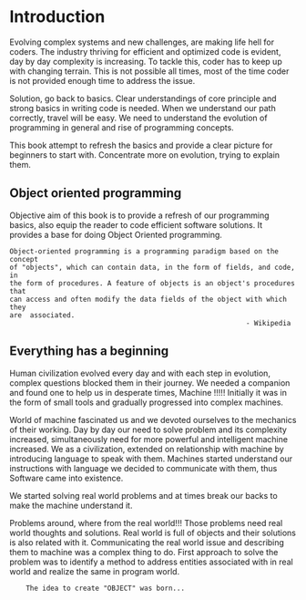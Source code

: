# Introduction

Evolving complex systems and new challenges, are making life hell for coders. The industry thriving for efficient and optimized code is evident, day by day complexity is increasing. To tackle this, coder has to keep up with changing terrain. This is not possible all times, most of the time coder is not provided enough time to address the issue.

Solution, go back to basics. Clear understandings of core principle and strong basics in writing code is needed. When we understand our path correctly, travel will be easy. We need to understand the evolution of programming in general and rise of programming concepts.

This book attempt to refresh the basics and provide a clear picture for beginners to start with. Concentrate more on evolution, trying to explain them.

## Object oriented programming

Objective aim of this book is to provide a refresh of our programming basics, also equip the reader to code efficient software solutions. It provides a base for doing Object Oriented programming.


```
Object-oriented programming is a programming paradigm based on the concept
of "objects", which can contain data, in the form of fields, and code, in
the form of procedures. A feature of objects is an object's procedures that
can access and often modify the data fields of the object with which they
are  associated.                                                                             
                                                          - Wikipedia
```

## Everything has a beginning

Human civilization evolved every day and with each step in evolution, complex questions blocked them in their journey. We needed a companion and found one to help us in desperate times, Machine !!!!!
Initially it was in the form of small tools and gradually progressed into complex machines.

World of machine fascinated us and we devoted ourselves to the mechanics of their working. Day by day our need to solve problem and its complexity increased, simultaneously need for more powerful and intelligent machine increased. We as a civilization, extended on relationship with machine by introducing language to speak with them. Machines started understand our instructions with language we decided to communicate with them, thus Software came into existence.

We started solving real world problems and at times break our backs to make the machine understand it.

Problems around, where from the real world!!!
Those problems need real world thoughts and solutions. Real world is full of objects and their solutions is also related with it. Communicating the real world issue and describing them to machine was a complex thing to do. First approach to solve the problem was to identify a method to address entities associated with in real world and realize the same in program world.

        The idea to create "OBJECT" was born...
